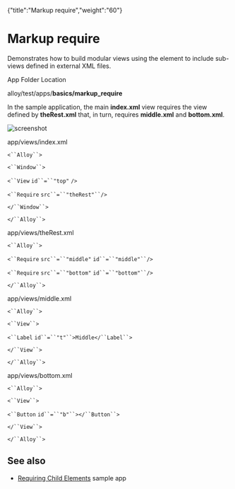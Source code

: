 {"title":"Markup require","weight":"60"} 

# Markup require

Demonstrates how to build modular views using the <Require/> element to include sub-views defined in external XML files.

App Folder Location

alloy/test/apps/**basics/markup\_require**

In the sample application, the main **index.xml** view requires the view defined by **theRest.xml** that,  in turn, requires **middle.xml** and **bottom.xml**.

![screenshot](/Images/appc/download/attachments/41845691/screenshot.png)

app/views/index.xml

`<``Alloy``>`

`<``Window``>`

`<``View`  `id``=``"top"` `/>`

`<``Require`  `src``=``"theRest"``/>`

`</``Window``>`

`</``Alloy``>`

app/views/theRest.xml

`<``Alloy``>`

`<``Require`  `src``=``"middle"`  `id``=``"middle"``/>`

`<``Require`  `src``=``"bottom"`  `id``=``"bottom"``/>`

`</``Alloy``>`

app/views/middle.xml

`<``Alloy``>`

`<``View``>`

`<``Label`  `id``=``"t"``>Middle</``Label``>`

`</``View``>`

`</``Alloy``>`

app/views/bottom.xml

`<``Alloy``>`

`<``View``>`

`<``Button`  `id``=``"b"``></``Button``>`

`</``View``>`

`</``Alloy``>`

## See also

*   [Requiring Child Elements](/docs/appc/Alloy_Framework/Alloy_Guide/Alloy_Test_Apps/Advanced/Requiring_Child_Elements/) sample app